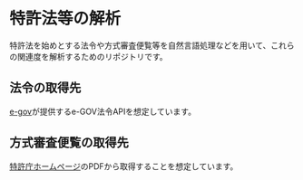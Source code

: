 # 特許法等の解析
特許法を始めとする法令や方式審査便覧等を自然言語処理などを用いて、これらの関連度を解析するためのリポジトリです。

## 法令の取得先
[e-gov](https://www.e-gov.go.jp/)が提供するe-GOV法令APIを想定しています。

## 方式審査便覧の取得先
[特許庁ホームページ](https://www.jpo.go.jp/system/laws/rule/guideline/hoshiki-shinsa-binran/index.html)のPDFから取得することを想定しています。